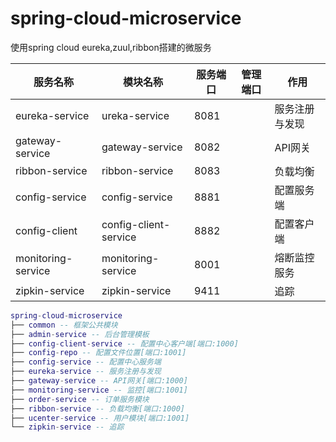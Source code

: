 # spring-cloud-microservice
使用spring cloud eureka,zuul,ribbon搭建的微服务


| 服务名称 | 模块名称 | 服务端口 | 管理端口 | 作用
|--------|--------|--------|--------|--------|
|eureka-service|ureka-service|8081|        |服务注册与发现
|gateway-service| gateway-service | 8082 |        |API网关
|ribbon-service| ribbon-service| 8083    |        |负载均衡
|config-service|config-service| 8881     |        |配置服务端
|config-client| config-client-service |8882 |        | 配置客户端
|monitoring-service|monitoring-service|8001||熔断监控服务
|zipkin-service|zipkin-service|9411||追踪



``` lua
spring-cloud-microservice
├── common -- 框架公共模块
├── admin-service -- 后台管理模板
├── config-client-service -- 配置中心客户端[端口:1000]
├── config-repo -- 配置文件位置[端口:1001]
├── config-service -- 配置中心服务端
├── eureka-service -- 服务注册与发现
├── gateway-service -- API网关[端口:1000]
├── monitoring-service -- 监控[端口:1001]
├── order-service -- 订单服务模块
├── ribbon-service -- 负载均衡[端口:1000]
├── ucenter-service -- 用户模块[端口:1001]
└── zipkin-service -- 追踪

```